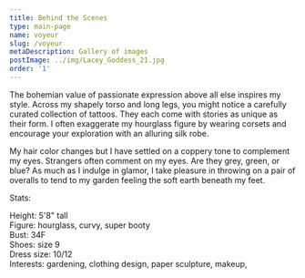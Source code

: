 ```yaml
---
title: Behind the Scenes
type: main-page
name: voyeur
slug: /voyeur
metaDescription: Gallery of images
postImage: ../img/Lacey_Goddess_21.jpg
order: '1'
---
```

The bohemian value of passionate expression above all else inspires my style. Across my shapely torso and long legs, you might notice a carefully curated collection of tattoos. They each come with stories as unique as their form. I often exaggerate my hourglass figure by wearing corsets and encourage your exploration with an alluring silk robe.

My hair color changes but I have settled on a coppery tone to complement my eyes. Strangers often comment on my eyes. Are they grey, green, or blue? As much as I indulge in glamor, I take pleasure in throwing on a pair of overalls to tend to my garden feeling the soft earth beneath my feet.

Stats:

Height: 5'8" tall  
Figure: hourglass, curvy, super booty  
Bust: 34F  
Shoes: size 9  
Dress size: 10/12  
Interests: gardening, clothing design, paper sculpture, makeup,